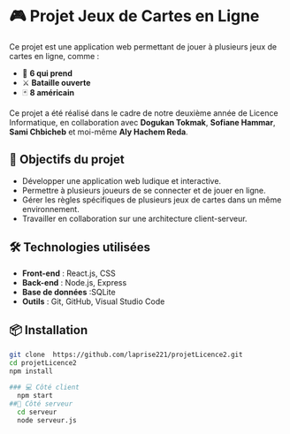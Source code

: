 # 🎮 Projet Jeux de Cartes en Ligne

Ce projet est une application web permettant de jouer à plusieurs jeux de cartes en ligne, comme :

- 🐂 **6 qui prend**
- ⚔️ **Bataille ouverte**
- 🃏 **8 américain**

Ce projet a été réalisé dans le cadre de notre deuxième année de Licence Informatique, en collaboration avec **Dogukan Tokmak**, **Sofiane Hammar**, **Sami Chbicheb** et moi-même **Aly Hachem Reda**.

## 🚀 Objectifs du projet

- Développer une application web ludique et interactive.
- Permettre à plusieurs joueurs de se connecter et de jouer en ligne.
- Gérer les règles spécifiques de plusieurs jeux de cartes dans un même environnement.
- Travailler en collaboration sur une architecture client-serveur.

## 🛠️ Technologies utilisées

- **Front-end** : React.js, CSS
- **Back-end** : Node.js, Express
- **Base de données** :SQLite
- **Outils** : Git, GitHub, Visual Studio Code

## 📦 Installation

```bash
git clone  https://github.com/laprise221/projetLicence2.git
cd projetLicence2
npm install

### 💻 Côté client 
  npm start
##🔌 Côté serveur
  cd serveur
  node serveur.js

